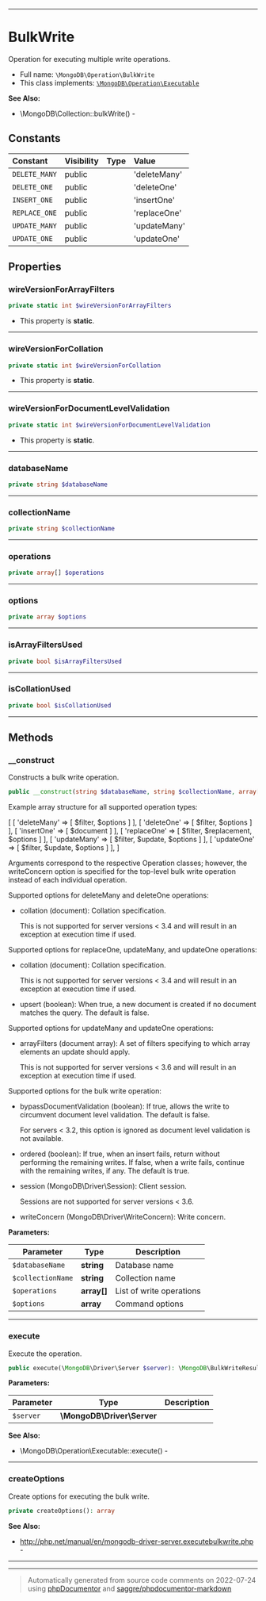 ***

# BulkWrite

Operation for executing multiple write operations.



* Full name: `\MongoDB\Operation\BulkWrite`
* This class implements:
[`\MongoDB\Operation\Executable`](./Executable.md)

**See Also:**

* \MongoDB\Collection::bulkWrite() - 


## Constants

| Constant | Visibility | Type | Value |
|:---------|:-----------|:-----|:------|
|`DELETE_MANY`|public| |&#039;deleteMany&#039;|
|`DELETE_ONE`|public| |&#039;deleteOne&#039;|
|`INSERT_ONE`|public| |&#039;insertOne&#039;|
|`REPLACE_ONE`|public| |&#039;replaceOne&#039;|
|`UPDATE_MANY`|public| |&#039;updateMany&#039;|
|`UPDATE_ONE`|public| |&#039;updateOne&#039;|

## Properties


### wireVersionForArrayFilters



```php
private static int $wireVersionForArrayFilters
```



* This property is **static**.


***

### wireVersionForCollation



```php
private static int $wireVersionForCollation
```



* This property is **static**.


***

### wireVersionForDocumentLevelValidation



```php
private static int $wireVersionForDocumentLevelValidation
```



* This property is **static**.


***

### databaseName



```php
private string $databaseName
```






***

### collectionName



```php
private string $collectionName
```






***

### operations



```php
private array[] $operations
```






***

### options



```php
private array $options
```






***

### isArrayFiltersUsed



```php
private bool $isArrayFiltersUsed
```






***

### isCollationUsed



```php
private bool $isCollationUsed
```






***

## Methods


### __construct

Constructs a bulk write operation.

```php
public __construct(string $databaseName, string $collectionName, array[] $operations, array $options = []): mixed
```

Example array structure for all supported operation types:

 [
   [ 'deleteMany' => [ $filter, $options ] ],
   [ 'deleteOne'  => [ $filter, $options ] ],
   [ 'insertOne'  => [ $document ] ],
   [ 'replaceOne' => [ $filter, $replacement, $options ] ],
   [ 'updateMany' => [ $filter, $update, $options ] ],
   [ 'updateOne'  => [ $filter, $update, $options ] ],
 ]

Arguments correspond to the respective Operation classes; however, the
writeConcern option is specified for the top-level bulk write operation
instead of each individual operation.

Supported options for deleteMany and deleteOne operations:

 * collation (document): Collation specification.

   This is not supported for server versions < 3.4 and will result in an
   exception at execution time if used.

Supported options for replaceOne, updateMany, and updateOne operations:

 * collation (document): Collation specification.

   This is not supported for server versions < 3.4 and will result in an
   exception at execution time if used.

 * upsert (boolean): When true, a new document is created if no document
   matches the query. The default is false.

Supported options for updateMany and updateOne operations:

 * arrayFilters (document array): A set of filters specifying to which
   array elements an update should apply.

   This is not supported for server versions < 3.6 and will result in an
   exception at execution time if used.

Supported options for the bulk write operation:

 * bypassDocumentValidation (boolean): If true, allows the write to
   circumvent document level validation. The default is false.

   For servers < 3.2, this option is ignored as document level validation
   is not available.

 * ordered (boolean): If true, when an insert fails, return without
   performing the remaining writes. If false, when a write fails,
   continue with the remaining writes, if any. The default is true.

 * session (MongoDB\Driver\Session): Client session.

   Sessions are not supported for server versions < 3.6.

 * writeConcern (MongoDB\Driver\WriteConcern): Write concern.






**Parameters:**

| Parameter | Type | Description |
|-----------|------|-------------|
| `$databaseName` | **string** | Database name |
| `$collectionName` | **string** | Collection name |
| `$operations` | **array[]** | List of write operations |
| `$options` | **array** | Command options |




***

### execute

Execute the operation.

```php
public execute(\MongoDB\Driver\Server $server): \MongoDB\BulkWriteResult
```








**Parameters:**

| Parameter | Type | Description |
|-----------|------|-------------|
| `$server` | **\MongoDB\Driver\Server** |  |



**See Also:**

* \MongoDB\Operation\Executable::execute() - 

***

### createOptions

Create options for executing the bulk write.

```php
private createOptions(): array
```










**See Also:**

* http://php.net/manual/en/mongodb-driver-server.executebulkwrite.php - 

***


***
> Automatically generated from source code comments on 2022-07-24 using [phpDocumentor](http://www.phpdoc.org/) and [saggre/phpdocumentor-markdown](https://github.com/Saggre/phpDocumentor-markdown)
